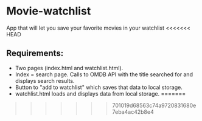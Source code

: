 # Movie-watchlist
App that will let you save your favorite movies in your watchlist
<<<<<<< HEAD

## Requirements:
- Two pages (index.html and watchlist.html).
- Index = search page. Calls to OMDB API with the title searched for and displays search results.
- Button to "add to watchlist" which saves that data to local storage.
- watchlist.html loads and displays data from local storage.
=======
>>>>>>> 701019d68563c74a9720831680e7eba4ac42b8e4
